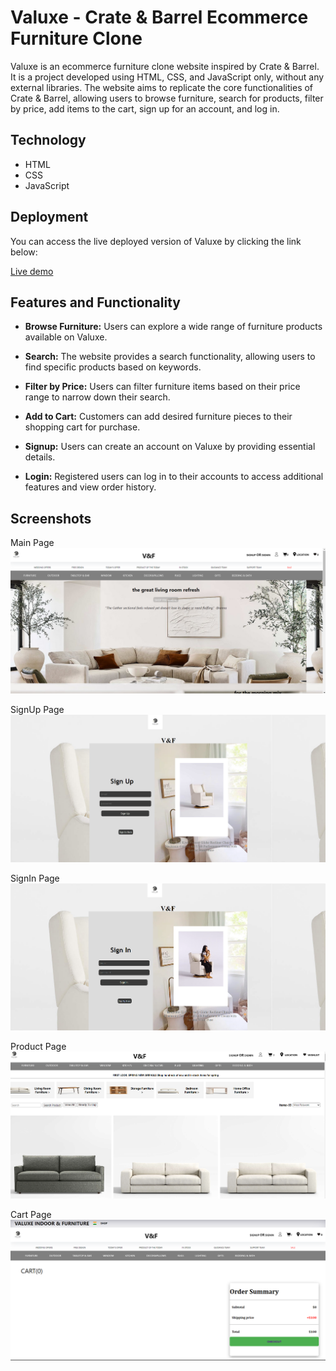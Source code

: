 # Valuxe - Crate & Barrel Ecommerce Furniture Clone

Valuxe is an ecommerce furniture clone website inspired by Crate & Barrel. It is a project developed using HTML, CSS, and JavaScript only, without any external libraries. The website aims to replicate the core functionalities of Crate & Barrel, allowing users to browse furniture, search for products, filter by price, add items to the cart, sign up for an account, and log in.

## Technology

- HTML
- CSS
- JavaScript

## Deployment
You can access the live deployed version of Valuxe by clicking the link below:

 <a href="https://gleeful-hamster-fcba8a.netlify.app/">Live demo</a>


## Features and Functionality

- **Browse Furniture:** Users can explore a wide range of furniture products available on Valuxe.

- **Search:** The website provides a search functionality, allowing users to find specific products based on keywords.

- **Filter by Price:** Users can filter furniture items based on their price range to narrow down their search.

- **Add to Cart:** Customers can add desired furniture pieces to their shopping cart for purchase.

- **Signup:** Users can create an account on Valuxe by providing essential details.

- **Login:** Registered users can log in to their accounts to access additional features and view order history.

## Screenshots
Main Page
    <img src="./Valuxe/ssiMAGE/Main.png" alt="">


SignUp Page
    <img src="./Valuxe/ssiMAGE/Signup.png" alt="">

SignIn Page
    <img src="./Valuxe/ssiMAGE/Signin.png" alt="">

Product Page
    <img src="./Valuxe/ssiMAGE/Product.png" alt="">

Cart Page
    <img src="./Valuxe/ssiMAGE/Cart.png" alt="">






